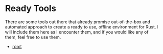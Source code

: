 # Ready Tools

There are some tools out there that already promise out-of-the-box and automated approach to create
a ready to use, offline environment for Rust. I will include them here as I encounter them, and if you would like any of them, feel free to use them.  

* [romt](https://github.com/drmikehenry/romt)
